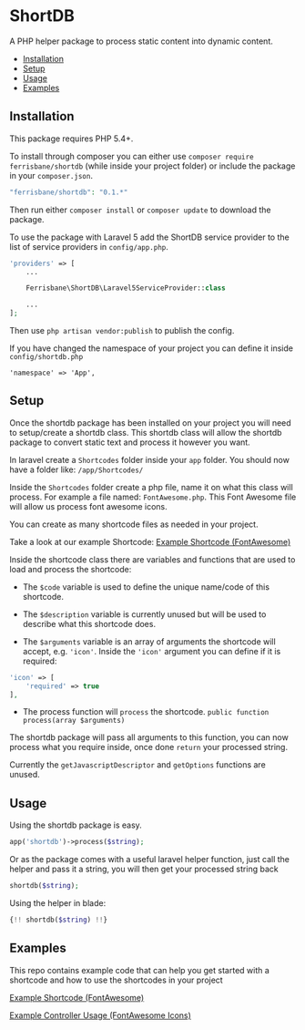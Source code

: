 # ShortDB
A PHP helper package to process static content into dynamic content.

- [Installation](#installation)
- [Setup](#setup)
- [Usage](#usage)
- [Examples](#examples)

## Installation
This package requires PHP 5.4+.

To install through composer you can either use `composer require ferrisbane/shortdb` (while inside your project folder) or include the package in your `composer.json`.

```php
"ferrisbane/shortdb": "0.1.*"
```

Then run either `composer install` or `composer update` to download the package.

To use the package with Laravel 5 add the ShortDB service provider to the list of service providers in `config/app.php`.

```php
'providers' => [
    ...

    Ferrisbane\ShortDB\Laravel5ServiceProvider::class

    ...
];
```

Then use `php artisan vendor:publish` to publish the config.

If you have changed the namespace of your project you can define it inside `config/shortdb.php`

`'namespace' => 'App',`

## Setup
Once the shortdb package has been installed on your project you will need to setup/create a shortdb class.
This shortdb class will allow the shortdb package to convert static text and process it however you want.

In laravel create a `Shortcodes` folder inside your `app` folder.
You should now have a folder like: `/app/Shortcodes/`

Inside the `Shortcodes` folder create a php file, name it on what this class will process.
For example a file named: `FontAwesome.php`. This Font Awesome file will allow us process font awesome icons.

You can create as many shortcode files as needed in your project.

Take a look at our example Shortcode: [Example Shortcode (FontAwesome)](examples/FontAwesome.md)

Inside the shortcode class there are variables and functions that are used to load and process the shortcode:

- The `$code` variable is used to define the unique name/code of this shortcode.

- The `$description` variable is currently unused but will be used to describe what this shortcode does.

- The `$arguments` variable is an array of arguments the shortcode will accept, e.g. `'icon'`.
Inside the `'icon'` argument you can define if it is required:
```php
'icon' => [
    'required' => true
],
```

- The process function will `process` the shortcode. `public function process(array $arguments)`

The shortdb package will pass all arguments to this function, you can now process what you require inside, once done `return` your processed string.

Currently the `getJavascriptDescriptor` and `getOptions` functions are unused.

## Usage

Using the shortdb package is easy.

```php
app('shortdb')->process($string);
```

Or as the package comes with a useful laravel helper function, just call the helper and pass it a string, you will then get your processed string back

```php
shortdb($string);
```

Using the helper in blade:

```php
{!! shortdb($string) !!}
```


## Examples

This repo contains example code that can help you get started with a shortcode and how to use the shortcodes in your project

[Example Shortcode (FontAwesome)](examples/FontAwesome.md)

[Example Controller Usage (FontAwesome Icons)](examples/ControllerUsage.md)
